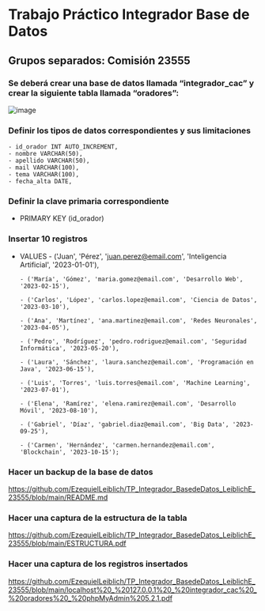 # Trabajo Práctico Integrador Base de Datos

## Grupos separados: Comisión 23555
 
### Se deberá crear una base de datos llamada “integrador_cac” y crear la siguiente tabla llamada “oradores”:

![image](https://github.com/EzequielLeiblich/TP_Integrador_BasedeDatos_LeiblichE_23555/assets/113488651/eba7f8ca-d623-4222-a0c7-a507407b4cfe)

### Definir los tipos de datos correspondientes y sus limitaciones
    - id_orador INT AUTO_INCREMENT,
    - nombre VARCHAR(50),
    - apellido VARCHAR(50),
    - mail VARCHAR(100),
    - tema VARCHAR(100),
    - fecha_alta DATE,
    
### Definir la clave primaria correspondiente
   * PRIMARY KEY (id_orador)

### Insertar 10 registros
  * VALUES
        - ('Juan', 'Pérez', 'juan.perez@email.com', 'Inteligencia Artificial', '2023-01-01'),
    
        - ('María', 'Gómez', 'maria.gomez@email.com', 'Desarrollo Web', '2023-02-15'),
    
        - ('Carlos', 'López', 'carlos.lopez@email.com', 'Ciencia de Datos', '2023-03-10'),
    
        - ('Ana', 'Martínez', 'ana.martinez@email.com', 'Redes Neuronales', '2023-04-05'),
    
        - ('Pedro', 'Rodríguez', 'pedro.rodriguez@email.com', 'Seguridad Informática', '2023-05-20'),
    
        - ('Laura', 'Sánchez', 'laura.sanchez@email.com', 'Programación en Java', '2023-06-15'),
    
        - ('Luis', 'Torres', 'luis.torres@email.com', 'Machine Learning', '2023-07-01'),
    
        - ('Elena', 'Ramírez', 'elena.ramirez@email.com', 'Desarrollo Móvil', '2023-08-10'),
    
        - ('Gabriel', 'Díaz', 'gabriel.diaz@email.com', 'Big Data', '2023-09-25'),
    
        - ('Carmen', 'Hernández', 'carmen.hernandez@email.com', 'Blockchain', '2023-10-15');
    
### Hacer un backup de la base de datos

https://github.com/EzequielLeiblich/TP_Integrador_BasedeDatos_LeiblichE_23555/blob/main/README.md


### Hacer una captura de la estructura de la tabla

https://github.com/EzequielLeiblich/TP_Integrador_BasedeDatos_LeiblichE_23555/blob/main/ESTRUCTURA.pdf

### Hacer una captura de los registros insertados 

https://github.com/EzequielLeiblich/TP_Integrador_BasedeDatos_LeiblichE_23555/blob/main/localhost%20_%20127.0.0.1%20_%20integrador_cac%20_%20oradores%20_%20phpMyAdmin%205.2.1.pdf
